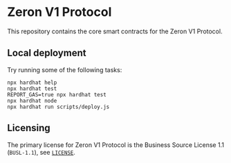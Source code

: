 # Zeron V1 Protocol

This repository contains the core smart contracts for the Zeron V1 Protocol.


## Local deployment
Try running some of the following tasks:

```shell
npx hardhat help
npx hardhat test
REPORT_GAS=true npx hardhat test
npx hardhat node
npx hardhat run scripts/deploy.js
```


## Licensing

The primary license for Zeron V1 Protocol is the Business Source License 1.1 (`BUSL-1.1`), see [`LICENSE`](./LICENSE).